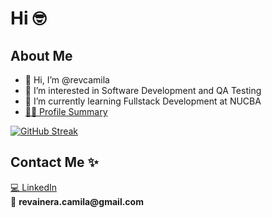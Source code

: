 <h1> <b> Hi 🤓 </b> </h1>
                 <h2> <b> About Me </b> </h2>

- 👋 Hi, I’m @revcamila
- 👀 I’m interested in Software Development and QA Testing
- 🌱 I’m currently learning Fullstack Development at NUCBA 
- <a href="https://profile-summary-for-github.com/user/revcamila"> 👩‍💻 Profile Summary </a>
<!---
revcamila/revcamila is a ✨ special ✨ repository because its `README.md` (this file) appears on your GitHub profile.
You can click the Preview link to take a look at your changes.
--->
[![GitHub Streak](https://github-readme-streak-stats.herokuapp.com?user=revcamila&theme=nightowl&hide_border=true)](https://git.io/streak-stats)

<h2><b> Contact Me ✨ </b></h2>
<a href="https://www.linkedin.com/in/camila-revainera">💻 LinkedIn</a>
<br>💌 <b> revainera.camila@gmail.com </b></br>

